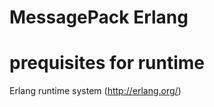 MessagePack Erlang
==================

# prequisites for runtime
Erlang runtime system (http://erlang.org/)
